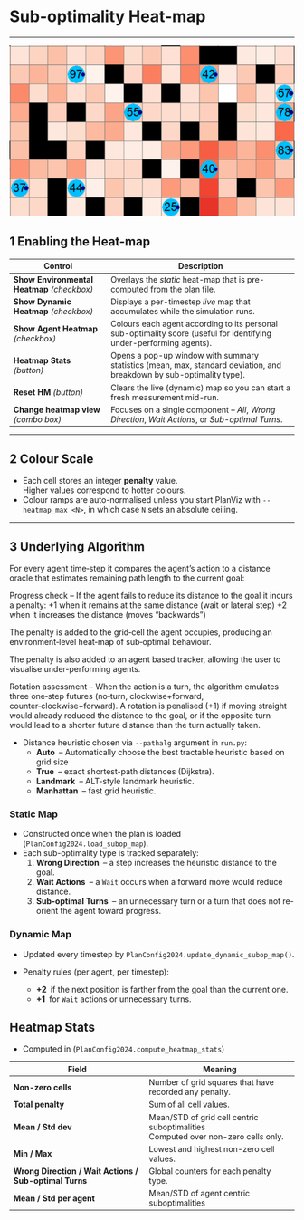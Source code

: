 # Sub-optimality Heat-map 

---
![heatmap_1](images/heatmap_example_1.PNG)

## 1  Enabling the Heat-map

| Control                                     | Description                                                                                                                     |
| ------------------------------------------- | -------------------------------------------------------------------------------------------------------------------------------- |
| **Show Environmental Heatmap** *(checkbox)* | Overlays the *static* heat-map that is pre-computed from the plan file.                                                          |
| **Show Dynamic Heatmap** *(checkbox)*       | Displays a per-timestep *live* map that accumulates while the simulation runs.                                                   |
| **Show Agent Heatmap** *(checkbox)*         | Colours each agent according to its personal sub-optimality score (useful for identifying under-performing agents).              |
| **Heatmap Stats** *(button)*                | Opens a pop-up window with summary statistics (mean, max, standard deviation, and breakdown by sub-optimality type).             |
| **Reset HM** *(button)*                     | Clears the live (dynamic) map so you can start a fresh measurement mid-run.                                                     |
| **Change heatmap view** *(combo box)*       | Focuses on a single component – *All*, *Wrong Direction*, *Wait Actions*, or *Sub-optimal Turns*.                                |


---

## 2  Colour Scale

* Each cell stores an integer **penalty** value.  
  Higher values correspond to hotter colours.
* Colour ramps are auto-normalised unless you start PlanViz with `--heatmap_max <N>`, in which case `N` sets an absolute ceiling.

---

## 3  Underlying Algorithm
For every agent time‑step it compares the agent’s action to a distance oracle 
that estimates remaining path length to the current goal:

Progress check – If the agent fails to reduce its distance to the goal it incurs a penalty:
+1 when it remains at the same distance (wait or lateral step)
+2 when it increases the distance (moves “backwards”)

The penalty is added to the grid‑cell the agent occupies, producing an environment‑level heat‑map of sub‑optimal behaviour.

The penalty is also added to an agent based tracker, allowing the user to visualise under-performing agents.

Rotation assessment – When the action is a turn, the algorithm emulates three one‑step futures (no‑turn, clockwise+forward, counter‑clockwise+forward).
A rotation is penalised (+1) if moving straight would already reduced the distance to the goal, or if the opposite turn would lead to a shorter future distance than the turn actually taken.



* Distance heuristic chosen via `--pathalg` argument in `run.py`:
  * **Auto** – Automatically choose the best tractable heuristic based on grid size
  * **True** – exact shortest-path distances (Dijkstra).  
  * **Landmark** – ALT-style landmark heuristic.  
  * **Manhattan** – fast grid heuristic.


### Static Map

* Constructed once when the plan is loaded (`PlanConfig2024.load_subop_map`).
* Each sub-optimality type is tracked separately:
  1. **Wrong Direction** – a step increases the heuristic distance to the goal.
  2. **Wait Actions** – a `Wait` occurs when a forward move would reduce distance.
  3. **Sub-optimal Turns** – an unnecessary turn or a turn that does not re-orient the agent toward progress.

###  Dynamic Map 

* Updated every timestep by `PlanConfig2024.update_dynamic_subop_map()`.

* Penalty rules (per agent, per timestep):
  * **+2** if the next position is farther from the goal than the current one.
  * **+1** for `Wait` actions or unnecessary turns.

## Heatmap Stats
* Computed in (`PlanConfig2024.compute_heatmap_stats`)

| Field                               | Meaning                                                                                |
| ----------------------------------- |----------------------------------------------------------------------------------------|
| **Non-zero cells**                  | Number of grid squares that have recorded any penalty.                                 |
| **Total penalty**                   | Sum of all cell values.                                                                |
| **Mean / Std dev**                  | Mean/STD of grid cell centric suboptimalities  <br/>Computed over non-zero cells only. |
| **Min / Max**                       | Lowest and highest non-zero cell values.                                               |
| **Wrong Direction / Wait Actions / Sub-optimal Turns** | Global counters for each penalty type.                                                 |
| **Mean / Std per agent**            | Mean/STD of agent centric suboptimalities                                              |

